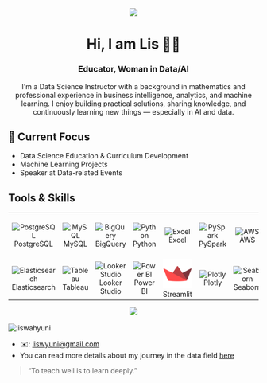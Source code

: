 <!-- icon gif by salluthdev -->
<p align = "center"><img align = "center" src = "https://github.com/user-attachments/assets/cad555a2-14ad-4b90-a21f-1024e74ecdc3"></p>

<h1 align="center">Hi, I am Lis 🙋‍♀️</h1>
<h3 align="center">Educator, Woman in Data/AI</h3>
<p align="center">I'm a Data Science Instructor with a background in mathematics and professional experience in business intelligence, analytics, and machine learning. I enjoy building practical solutions, sharing knowledge, and continuously learning new things — especially in AI and data.</p>

## 💼 Current Focus
- Data Science Education & Curriculum Development  
- Machine Learning Projects  
- Speaker at Data-related Events 

## Tools & Skills
<table>
  <tr>
    <td align="center" width="120">
        <img src="https://e7.pngegg.com/pngimages/738/738/png-clipart-postgresql-database-logo-application-software-computer-software-mysql-logo-blue-text.png" width="120" title="PostgreSQL" alt="PostgreSQL"/>
        PostgreSQL
    </td>
    <td align="center" width="92">
        <img src="https://toppng.com/uploads/preview/mysql-logo-11536003912o2fjzalzdb.png" width="92" title="MySQL" alt="MySQL"/>
        MySQL
    </td>
    <td align="center" width="92">
        <img src="https://encrypted-tbn0.gstatic.com/images?q=tbn:ANd9GcTW1gvOovVlbZAIZylUtf5Iu8-693qS1w5NJw&s" width="92" title="BigQuery" alt="BigQuery"/>
        BigQuery
    </td>
    <td align="center" width="92">
        <img src="https://www.citypng.com/public/uploads/preview/hd-python-logo-symbol-transparent-png-735811696257415dbkifcuokn.png" width="92" title="Python" alt="Python"/>
        Python
    </td>
    <td align="center" width="92">
        <img src="https://b.acaraseru.com/images/9a817daa-9997-457c-b89c-164dbce45fae/l-excel.png" width="92" title="Excel" alt="Excel"/>
        Excel
    </td>
    <td align="center" width="92">
        <img src="https://saturncloud.io/images/glossary/pyshark.webp" width="92" title="PySpark" alt="PySpark"/>
        PySpark
    </td>
    <td align="center" width="92">
        <img src="https://upload.wikimedia.org/wikipedia/commons/thumb/9/93/Amazon_Web_Services_Logo.svg/1200px-Amazon_Web_Services_Logo.svg.png" width="72" title="AWS" alt="AWS"/>
        AWS
    </td>
    <td align="center" width="92">
        <img src="https://img.icons8.com/color/512/google-cloud.png" width="72" title="GCP" alt="GCP"/>
        GCP
    </td>
    <td align="center" width="92">
        <img src="https://encrypted-tbn0.gstatic.com/images?q=tbn:ANd9GcR5wBizqY6LoRyWJ7Xgr2CXVGBTLwkx9VIflQ&s" width="72" title="Apache Airflow" alt="Apache Airflow"/>
        Apache Airflow
    </td>
    <td align="center" width="92">
        <img src="https://www.docker.com/app/uploads/2023/08/logo-guide-logos-1.svg" width="72" title="Docker" alt="Docker"/>
        Docker
    </td>
    <td align="center" width="92">
        <img src="https://coursera-university-assets.s3.amazonaws.com/05/353594a7964fdeaff4e10615de58c0/MongoDBSquareLogo.png" width="72" title="MongoDB" alt="MongoDB"/>
        MongoDB
    </td>
  </tr>
    <tr>
    <td align="center" width="92">
        <img src="https://encrypted-tbn0.gstatic.com/images?q=tbn:ANd9GcShYi975dwlTWtrRvLpbL2znI0N4WlqydV6-g&s" width="72" title="Elasticsearch" alt="Elasticsearch"/>
        Elasticsearch
    </td>
    <td align="center" width="92">
        <img src="https://logos-world.net/wp-content/uploads/2021/10/Tableau-Symbol.png" width="72" title="Tableau" alt="Tableau"/>
        Tableau
    </td>
    <td align="center" width="92">
        <img src="https://funnel.io/hubfs/google-looker-logo.png" width="92" title="Looker Studio" alt="Looker Studio"/>
        Looker Studio
    </td>
    <td align="center" width="92">
        <img src="https://logos-world.net/wp-content/uploads/2022/02/Power-BI-Logo.png" width="92" title="Power BI" alt="Power BI"/>
        Power BI
    </td>
    <td align="center" width="92">
        <img src="https://raw.githubusercontent.com/github/explore/968d1eb8fb6b704c6be917f0000283face4f33ee/topics/streamlit/streamlit.png" width="92" title="Streamlit" alt="Streamlit"/>
        Streamlit
    </td>
    <td align="center" width="92">
      <img src="https://www.phidgets.com/education/wp-content/uploads/2022/10/plotly_phidgets.jpg" width="72" title="Plotly" alt="Plotly"/>
      Plotly
    </td>
    <td align="center" width="92">
      <img src="https://avatars.githubusercontent.com/u/22799945?s=280&v=4" width="72" title="Seaborn" alt="Seaborn"/>
      Seaborn
    </td>
    <td align="center" width="92">
      <img src="https://miro.medium.com/v2/resize:fit:952/1*trEHx4IunHP5eElPXFlA8w.jpeg" title="Matplotlib" alt="Matplotlib"/>
      Matplotlib
    </td>
    </td>
    <td align="center" width="92">
      <img src="https://marketplace-assets.digitalocean.com/logos/sharklabs-kibana.svg" title="Kibana" alt="Kibana"/>
      Kibana
    </td>
    <td align="center" width="92">
      <img src="https://registry.npmmirror.com/@lobehub/icons-static-png/latest/files/dark/huggingface-color.png" width="72" title="Hugging Face" alt="Hugging Face"/>
      Hugging Face
    </td>
  </tr>
</table>

<!-- icon gif -->
<p align = "center">
  <img align="tcenter" src="https://miro.medium.com/v2/resize:fit:1400/1*TWN3QR_u2J5odv0z8Oq5vw.gif"/>
</p>

<!-- visitor -->
<p align="left"> <img src="https://komarev.com/ghpvc/?username=liswahyuni&label=Profile%20views&color=0e75b6&style=flat" alt="liswahyuni" /> </p>

<!-- information profile based on experiences -->
- ✉️: [liswyuni@gmail.com](liswyuni@gmail.com)
- You can read more details about my journey in the data field [here](https://www.linkedin.com/in/liswahyuni/recent-activity/all/)

> “To teach well is to learn deeply.”

